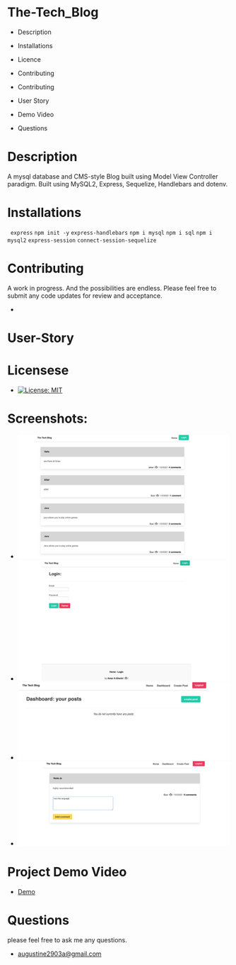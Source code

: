 # The-Tech_Blog
* Description
* Installations
* Licence
* Contributing
* Contributing
* User Story
* Demo Video

* Questions

# Description
 A mysql database and CMS-style Blog built using Model View Controller  paradigm. Built using MySQL2, Express, Sequelize,  Handlebars and dotenv.
# Installations
` express`
   `npm init -y`
   `express-handlebars`
   `npm i mysql`
   `npm i sql`
   `npm i mysql2`
   `express-session`
   `connect-session-sequelize`
   

# Contributing 

 <clipboard-copy>A work in progress. And the possibilities are endless.
Please feel free to submit any code updates for review and acceptance.</clipboard-copy>

* 

# User-Story

 # Licensese 
 * [![License: MIT](https://img.shields.io/badge/License-MIT-yellow.svg)](https://opensource.org/licenses/MIT)
 # Screenshots:
 * ![Screenshoot1](images/image1.png)
 * ![Screenshoot1](images/image2.png)
 * ![Screenshoot1](images/image3.png)
 * ![Screenshoot1](images/image4.png)
 

 # Project Demo Video
 * [Demo](https://watch.screencastify.com/v/lcMPPsX2ez4aQHgCb15o)
 # Questions
 please feel free to ask me any questions.

 * augustine2903a@gmail.com